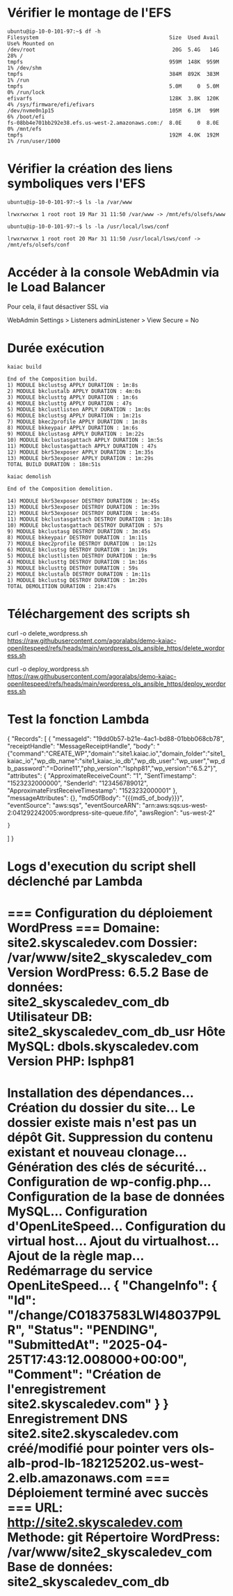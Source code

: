 # Vérifier le montage de l'EFS

```
ubuntu@ip-10-0-101-97:~$ df -h
Filesystem                                          Size  Used Avail Use% Mounted on
/dev/root                                            20G  5.4G   14G  28% /
tmpfs                                               959M  148K  959M   1% /dev/shm
tmpfs                                               384M  892K  383M   1% /run
tmpfs                                               5.0M     0  5.0M   0% /run/lock
efivarfs                                            128K  3.8K  120K   4% /sys/firmware/efi/efivars
/dev/nvme0n1p15                                     105M  6.1M   99M   6% /boot/efi
fs-08bb4e701bb292e38.efs.us-west-2.amazonaws.com:/  8.0E     0  8.0E   0% /mnt/efs
tmpfs                                               192M  4.0K  192M   1% /run/user/1000
```

# Vérifier la création des liens symboliques vers l'EFS

```
ubuntu@ip-10-0-101-97:~$ ls -la /var/www
```

```
lrwxrwxrwx 1 root root 19 Mar 31 11:50 /var/www -> /mnt/efs/olsefs/www
```

```
ubuntu@ip-10-0-101-97:~$ ls -la /usr/local/lsws/conf
```

```
lrwxrwxrwx 1 root root 20 Mar 31 11:50 /usr/local/lsws/conf -> /mnt/efs/olsefs/conf
```

# Accéder à la console WebAdmin via le Load Balancer 

Pour cela, il faut désactiver SSL via 

WebAdmin Settings > Listeners adminListener > View 
Secure = No


# Durée exécution


```
kaiac build
```

```
End of the Composition build.
1) MODULE bkclustsg APPLY DURATION : 1m:8s
2) MODULE bkclustalb APPLY DURATION : 4m:0s
3) MODULE bkclusttg APPLY DURATION : 1m:6s
4) MODULE bkclusttg APPLY DURATION : 47s
5) MODULE bkclustlisten APPLY DURATION : 1m:0s
6) MODULE bkclustsg APPLY DURATION : 1m:21s
7) MODULE bkec2profile APPLY DURATION : 1m:8s
8) MODULE bkkeypair APPLY DURATION : 1m:6s
9) MODULE bkclustasg APPLY DURATION : 1m:22s
10) MODULE bkclustasgattach APPLY DURATION : 1m:5s
11) MODULE bkclustasgattach APPLY DURATION : 47s
12) MODULE bkr53exposer APPLY DURATION : 1m:35s
13) MODULE bkr53exposer APPLY DURATION : 1m:29s
TOTAL BUILD DURATION : 18m:51s
```

```
kaiac demolish
```

```
End of the Composition demolition.

14) MODULE bkr53exposer DESTROY DURATION : 1m:45s
13) MODULE bkr53exposer DESTROY DURATION : 1m:39s
12) MODULE bkr53exposer DESTROY DURATION : 1m:45s
11) MODULE bkclustasgattach DESTROY DURATION : 1m:18s
10) MODULE bkclustasgattach DESTROY DURATION : 57s
9) MODULE bkclustasg DESTROY DURATION : 3m:45s
8) MODULE bkkeypair DESTROY DURATION : 1m:11s
7) MODULE bkec2profile DESTROY DURATION : 1m:12s
6) MODULE bkclustsg DESTROY DURATION : 1m:19s
5) MODULE bkclustlisten DESTROY DURATION : 1m:9s
4) MODULE bkclusttg DESTROY DURATION : 1m:16s
3) MODULE bkclusttg DESTROY DURATION : 59s
2) MODULE bkclustalb DESTROY DURATION : 1m:11s
1) MODULE bkclustsg DESTROY DURATION : 1m:20s
TOTAL DEMOLITION DURATION : 21m:47s
```


# Téléchargement des scripts sh

curl -o delete_wordpress.sh https://raw.githubusercontent.com/agoralabs/demo-kaiac-openlitespeed/refs/heads/main/wordpress_ols_ansible_https/delete_wordpress.sh


curl -o deploy_wordpress.sh https://raw.githubusercontent.com/agoralabs/demo-kaiac-openlitespeed/refs/heads/main/wordpress_ols_ansible_https/deploy_wordpress.sh

# Test la fonction Lambda

{
  "Records": [
    {
      "messageId": "19dd0b57-b21e-4ac1-bd88-01bbb068cb78",
      "receiptHandle": "MessageReceiptHandle",
      "body": "{\"command\":\"CREATE_WP\",\"domain\":\"site1.kaiac.io\",\"domain_folder\":\"site1_kaiac_io\",\"wp_db_name\":\"site1_kaiac_io_db\",\"wp_db_user\":\"wp_user\",\"wp_db_password\":\"=Dorine11\",\"php_version\":\"lsphp81\",\"wp_version\":\"6.5.2\"}",
      "attributes": {
        "ApproximateReceiveCount": "1",
        "SentTimestamp": "1523232000000",
        "SenderId": "123456789012",
        "ApproximateFirstReceiveTimestamp": "1523232000001"
        },
      "messageAttributes": {},
      "md5OfBody": "{{{md5_of_body}}}",
      "eventSource": "aws:sqs",
      "eventSourceARN": "arn:aws:sqs:us-west-2:041292242005:wordpress-site-queue.fifo",
      "awsRegion": "us-west-2"

    }
  ]
}

# Logs d'execution du script shell déclenché par Lambda

=== Configuration du déploiement WordPress ===
Domaine: site2.skyscaledev.com
Dossier: /var/www/site2_skyscaledev_com
Version WordPress: 6.5.2
Base de données: site2_skyscaledev_com_db
Utilisateur DB: site2_skyscaledev_com_db_usr
Hôte MySQL: dbols.skyscaledev.com
Version PHP: lsphp81
============================================
Installation des dépendances...
Création du dossier du site...
Le dossier existe mais n'est pas un dépôt Git.
Suppression du contenu existant et nouveau clonage...
Génération des clés de sécurité...
Configuration de wp-config.php...
Configuration de la base de données MySQL...
Configuration d'OpenLiteSpeed...
Configuration du virtual host...
Ajout du virtualhost...
Ajout de la règle map...
Redémarrage du service OpenLiteSpeed...
{
    "ChangeInfo": {
        "Id": "/change/C01837583LWI48037P9LR",
        "Status": "PENDING",
        "SubmittedAt": "2025-04-25T17:43:12.008000+00:00",
        "Comment": "Création de l'enregistrement site2.skyscaledev.com"
    }
}
Enregistrement DNS site2.site2.skyscaledev.com créé/modifié pour pointer vers ols-alb-prod-lb-182125202.us-west-2.elb.amazonaws.com
=== Déploiement terminé avec succès ===
URL: http://site2.skyscaledev.com
Methode: git
Répertoire WordPress: /var/www/site2_skyscaledev_com
Base de données: site2_skyscaledev_com_db
======================================
